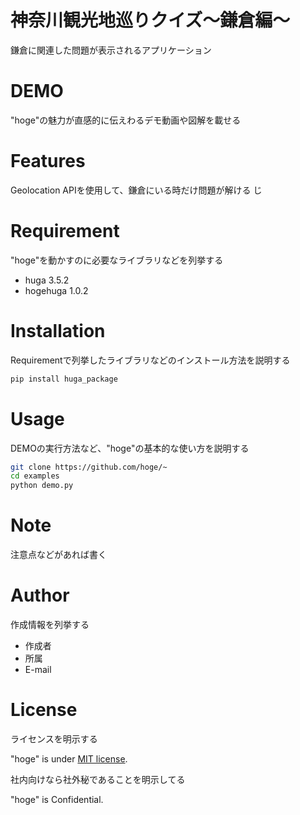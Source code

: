 # 神奈川観光地巡りクイズ〜鎌倉編〜

鎌倉に関連した問題が表示されるアプリケーション

# DEMO

"hoge"の魅力が直感的に伝えわるデモ動画や図解を載せる

# Features

Geolocation APIを使用して、鎌倉にいる時だけ問題が解ける
じ

# Requirement

"hoge"を動かすのに必要なライブラリなどを列挙する

* huga 3.5.2
* hogehuga 1.0.2

# Installation

Requirementで列挙したライブラリなどのインストール方法を説明する

```bash
pip install huga_package
```

# Usage

DEMOの実行方法など、"hoge"の基本的な使い方を説明する

```bash
git clone https://github.com/hoge/~
cd examples
python demo.py
```

# Note

注意点などがあれば書く

# Author

作成情報を列挙する

* 作成者
* 所属
* E-mail

# License
ライセンスを明示する

"hoge" is under [MIT license](https://en.wikipedia.org/wiki/MIT_License).

社内向けなら社外秘であることを明示してる

"hoge" is Confidential.

